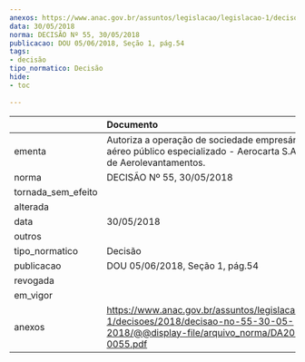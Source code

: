 ```yaml
---
anexos: https://www.anac.gov.br/assuntos/legislacao/legislacao-1/decisoes/2018/decisao-no-55-30-05-2018/@@display-file/arquivo_norma/DA2018-0055.pdf
data: 30/05/2018
norma: DECISÃO Nº 55, 30/05/2018
publicacao: DOU 05/06/2018, Seção 1, pág.54
tags:
- decisão
tipo_normatico: Decisão
hide: 
- toc 
 
---
```


|                    | Documento                                                                                                                                    |
|:-------------------|:---------------------------------------------------------------------------------------------------------------------------------------------|
| ementa             | Autoriza a operação de sociedade empresária de serviço aéreo público especializado - Aerocarta S.A. Engenharia de Aerolevantamentos.         |
| norma              | DECISÃO Nº 55, 30/05/2018                                                                                                                    |
| tornada_sem_efeito |                                                                                                                                              |
| alterada           |                                                                                                                                              |
| data               | 30/05/2018                                                                                                                                   |
| outros             |                                                                                                                                              |
| tipo_normatico     | Decisão                                                                                                                                      |
| publicacao         | DOU 05/06/2018, Seção 1, pág.54                                                                                                              |
| revogada           |                                                                                                                                              |
| em_vigor           |                                                                                                                                              |
| anexos             | https://www.anac.gov.br/assuntos/legislacao/legislacao-1/decisoes/2018/decisao-no-55-30-05-2018/@@display-file/arquivo_norma/DA2018-0055.pdf |